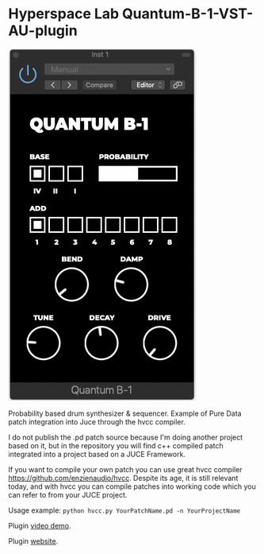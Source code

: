 # Hyperspace Lab Quantum-B-1-VST-AU-plugin

<img src="https://github.com/gorborukov/Quantum-B-1-VST-AU-plugin/blob/main/quantum-b-1.png?raw=true">

Probability based drum synthesizer &amp; sequencer. Example of Pure Data patch integration into Juce through the hvcc compiler.

I do not publish the .pd patch source because I'm doing another project based on it, but in the repository you will find c++ compiled patch integrated into a project based on a JUCE Framework.

If you want to compile your own patch you can use great hvcc compiler https://github.com/enzienaudio/hvcc. Despite its age, it is still relevant today, and with hvcc you can compile patches into working code which you can refer to from your JUCE project.

Usage example:
`python hvcc.py YourPatchName.pd -n YourProjectName`

Plugin [video demo](https://www.youtube.com/watch?v=IOt8d_SLA68).

Plugin [website](https://hyperspacelab.info/products/quantum-b-1).
